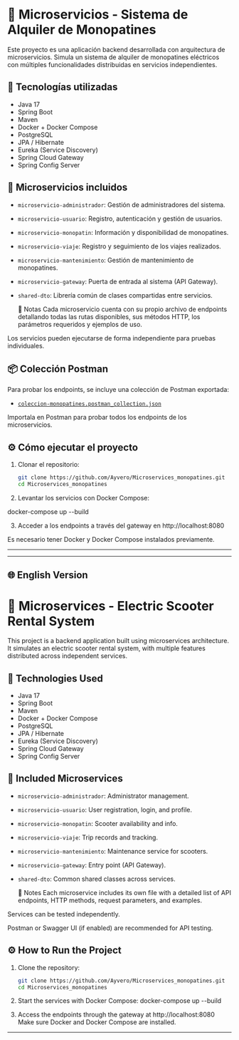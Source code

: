 # 🛴 Microservicios - Sistema de Alquiler de Monopatines

Este proyecto es una aplicación backend desarrollada con arquitectura de microservicios. Simula un sistema de alquiler de monopatines eléctricos con múltiples funcionalidades distribuidas en servicios independientes.

## 🚀 Tecnologías utilizadas

- Java 17
- Spring Boot
- Maven
- Docker + Docker Compose
- PostgreSQL
- JPA / Hibernate
- Eureka (Service Discovery)
- Spring Cloud Gateway
- Spring Config Server

## 🧩 Microservicios incluidos

- `microservicio-administrador`: Gestión de administradores del sistema.
- `microservicio-usuario`: Registro, autenticación y gestión de usuarios.
- `microservicio-monopatin`: Información y disponibilidad de monopatines.
- `microservicio-viaje`: Registro y seguimiento de los viajes realizados.
- `microservicio-mantenimiento`: Gestión de mantenimiento de monopatines.
- `microservicio-gateway`: Puerta de entrada al sistema (API Gateway).
- `shared-dto`: Librería común de clases compartidas entre servicios.

  📌 Notas
Cada microservicio cuenta con su propio archivo de endpoints detallando todas las rutas disponibles,
sus métodos HTTP, los parámetros requeridos y ejemplos de uso.

Los servicios pueden ejecutarse de forma independiente para pruebas individuales.

## 📦 Colección Postman

Para probar los endpoints, se incluye una colección de Postman exportada:

- [`coleccion-monopatines.postman_collection.json`](postman/coleccion-monopatines.postman_collection.json)

Importala en Postman para probar todos los endpoints de los microservicios.




## ⚙️ Cómo ejecutar el proyecto

1. Clonar el repositorio:
   ```bash
   git clone https://github.com/Ayvero/Microservices_monopatines.git
   cd Microservices_monopatines

2. Levantar los servicios con Docker Compose:

docker-compose up --build

3. Acceder a los endpoints a través del gateway en http://localhost:8080

Es necesario tener Docker y Docker Compose instalados previamente.

--------------------------------------


---

## 🌐 English Version 


# 🛴 Microservices - Electric Scooter Rental System

This project is a backend application built using microservices architecture. It simulates an electric scooter rental system, with multiple features distributed across independent services.

## 🚀 Technologies Used

- Java 17
- Spring Boot
- Maven
- Docker + Docker Compose
- PostgreSQL
- JPA / Hibernate
- Eureka (Service Discovery)
- Spring Cloud Gateway
- Spring Config Server

## 🧩 Included Microservices

- `microservicio-administrador`: Administrator management.
- `microservicio-usuario`: User registration, login, and profile.
- `microservicio-monopatin`: Scooter availability and info.
- `microservicio-viaje`: Trip records and tracking.
- `microservicio-mantenimiento`: Maintenance service for scooters.
- `microservicio-gateway`: Entry point (API Gateway).
- `shared-dto`: Common shared classes across services.

  📌 Notes
Each microservice includes its own file with a detailed list of API endpoints,
 HTTP methods, request parameters, and examples.

Services can be tested independently.

Postman or Swagger UI (if enabled) are recommended for API testing.



## ⚙️ How to Run the Project

1. Clone the repository:
   ```bash
   git clone https://github.com/Ayvero/Microservices_monopatines.git
   cd Microservices_monopatines
2. Start the services with Docker Compose:
docker-compose up --build

3. Access the endpoints through the gateway at http://localhost:8080
Make sure Docker and Docker Compose are installed.
-----------------------------------------


   
